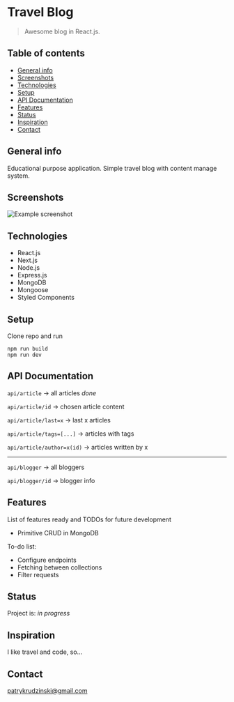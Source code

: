 # Travel Blog
> Awesome blog in React.js. 

## Table of contents
* [General info](#general-info)
* [Screenshots](#screenshots)
* [Technologies](#technologies)
* [Setup](#setup)
* [API Documentation](APIDocumentation)
* [Features](#features)
* [Status](#status)
* [Inspiration](#inspiration)
* [Contact](#contact)

## General info
Educational purpose application. Simple travel blog with content manage system.


## Screenshots
![Example screenshot](./img/screenshot.png)

## Technologies
* React.js
* Next.js
* Node.js
* Express.js
* MongoDB
* Mongoose
* Styled Components

## Setup
Clone repo and run
```
npm run build
npm run dev 
```

## API Documentation
`api/article` -> all articles _done_

`api/article/id` -> chosen article content

`api/article/last=x` -> last x articles

`api/article/tags=[...]` -> articles with tags

`api/article/author=x(id)` -> articles written by x

-------------------

`api/blogger` -> all bloggers

`api/blogger/id` -> blogger info

## Features
List of features ready and TODOs for future development
* Primitive CRUD in MongoDB

To-do list:
* Configure endpoints
* Fetching between collections
* Filter requests

## Status
Project is: _in progress_

## Inspiration
I like travel and code, so...

## Contact
[patrykrudzinski@gmail.com](patrykrudzinski@gmail.com)